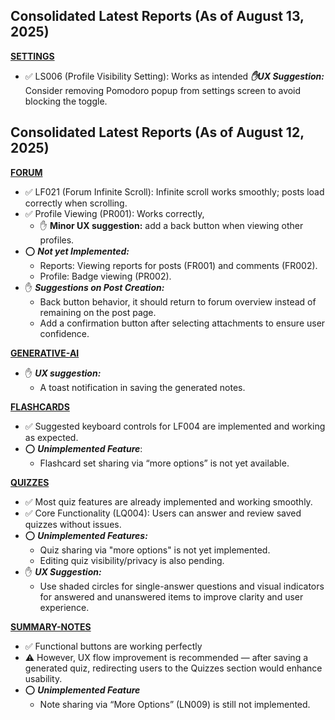 ## Consolidated Latest Reports (As of August 13, 2025)
[**SETTINGS**](./forums/aug-12-25.md)
- ✅ LS006 (Profile Visibility Setting): Works as intended
    ***✋UX Suggestion:*** Consider removing Pomodoro popup from settings screen to avoid blocking the toggle.

## Consolidated Latest Reports (As of August 12, 2025)
[**FORUM**](./forums/aug-12-25.md)
- ✅ LF021 (Forum Infinite Scroll): Infinite scroll works smoothly; posts load correctly when scrolling.
- ✅ Profile Viewing (PR001): Works correctly, 
    - ✋ **Minor UX suggestion:** add a back button when viewing other profiles.
- ⭕ ***Not yet Implemented:***
    - Reports: Viewing reports for posts (FR001) and comments (FR002).
    - Profile: Badge viewing (PR002).
- ✋ ***Suggestions on Post Creation:***
    - Back button behavior, it should return to forum overview instead of remaining on the post page.
    - Add a confirmation button after selecting attachments to ensure user confidence.

[**GENERATIVE-AI**](./generative-ai/aug-12-25.md)
- ✋ ***UX suggestion:***
    - A toast notification in saving the generated notes.

[**FLASHCARDS**](./flashcards/aug-07-25.md)
- ✅ Suggested keyboard controls for LF004 are implemented and working as expected.
- ⭕ ***Unimplemented Feature***: 
    - Flashcard set sharing via “more options” is not yet available.

[**QUIZZES**](./quizzes/aug-4-25.md)
- ✅ Most quiz features are already implemented and working smoothly.
- ✅ Core Functionality (LQ004): Users can answer and review saved quizzes without issues.
- ⭕ ***Unimplemented Features:***
    - Quiz sharing via "more options" is not yet implemented.
    - Editing quiz visibility/privacy is also pending.
- ✋ ***UX Suggestion:*** 
    - Use shaded circles for single-answer questions and visual indicators for answered and unanswered items to improve clarity and user experience.

[**SUMMARY-NOTES**](./summary-notes/aug-07-25.md)
- ✅ Functional buttons are working perfectly
- ⚠️ However, UX flow improvement is recommended — after saving a generated quiz, redirecting users to the Quizzes section would enhance usability.
- ⭕ ***Unimplemented Feature*** 
    - Note sharing via “More Options” (LN009) is still not implemented.